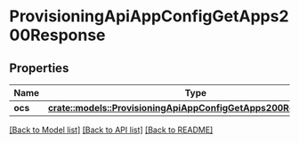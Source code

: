 # ProvisioningApiAppConfigGetApps200Response

## Properties

Name | Type | Description | Notes
------------ | ------------- | ------------- | -------------
**ocs** | [**crate::models::ProvisioningApiAppConfigGetApps200ResponseOcs**](provisioning_api_app_config_get_apps_200_response_ocs.md) |  | 

[[Back to Model list]](../README.md#documentation-for-models) [[Back to API list]](../README.md#documentation-for-api-endpoints) [[Back to README]](../README.md)


